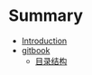 # Summary

* [Introduction](README.md)
* [gitbook](README-gitbook.md)
    * [目录结构](gitbook-directory.md)

